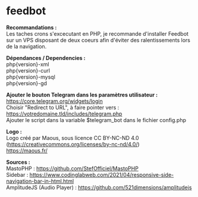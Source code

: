 # feedbot

**Recommandations :**<br />
Les taches crons s'excecutant en PHP, je recommande d'installer Feedbot sur un VPS disposant de deux coeurs afin d'éviter des ralentissements lors de la navigation.<br />

**Dépendances / Dependencies :**<br />
php{version}-xml<br />
php{version}-curl<br />
php{version}-mysql<br />
php{version}-gd<br />

**Ajouter le bouton Telegram dans les paramètres utilisateur :**<br />
https://core.telegram.org/widgets/login<br />
Choisir "Redirect to URL", à faire pointer vers : https://votredomaine.tld/includes/telegram.php<br />
Ajouter le script dans la variable $telegram_bot dans le fichier config.php<br />

**Logo :**<br />
Logo créé par Maous, sous licence CC BY-NC-ND 4.0 (https://creativecommons.org/licenses/by-nc-nd/4.0/)<br />
https://maous.fr/<br />

**Sources :**<br />
MastoPHP : https://github.com/StefOfficiel/MastoPHP<br />
Sidebar : https://www.codinglabweb.com/2021/04/responsive-side-navigation-bar-in-html.html<br />
AmplitudeJS (Audio Player) : https://github.com/521dimensions/amplitudejs
